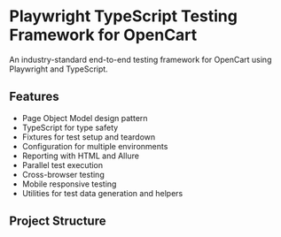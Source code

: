 # Playwright TypeScript Testing Framework for OpenCart

An industry-standard end-to-end testing framework for OpenCart using Playwright and TypeScript.

## Features

- Page Object Model design pattern
- TypeScript for type safety
- Fixtures for test setup and teardown
- Configuration for multiple environments
- Reporting with HTML and Allure
- Parallel test execution
- Cross-browser testing
- Mobile responsive testing
- Utilities for test data generation and helpers

## Project Structure